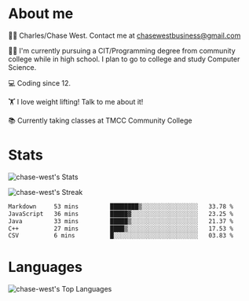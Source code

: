 # About me
🙋‍♂️ Charles/Chase West. Contact me at chasewestbusiness@gmail.com

👨‍🎓 I'm currently pursuing a CIT/Programming degree from community college
while in high school. I plan to go to college and study Computer Science. 

💻 Coding since 12.

🏋️ I love weight lifting! Talk to me about it! 

📚 Currently taking classes at TMCC Community College 

# Stats 

![chase-west's Stats](https://github-readme-stats.vercel.app/api?username=chase-west&theme=prussian&show_icons=true&hide_border=false&count_private=true)


![chase-west's Streak](https://github-readme-streak-stats.herokuapp.com/?user=chase-west&theme=prussian&hide_border=false)

<!--START_SECTION:waka-->

```txt
Markdown     53 mins         ████████▒░░░░░░░░░░░░░░░░   33.78 %
JavaScript   36 mins         █████▓░░░░░░░░░░░░░░░░░░░   23.25 %
Java         33 mins         █████▒░░░░░░░░░░░░░░░░░░░   21.37 %
C++          27 mins         ████▒░░░░░░░░░░░░░░░░░░░░   17.53 %
CSV          6 mins          █░░░░░░░░░░░░░░░░░░░░░░░░   03.83 %
```

<!--END_SECTION:waka-->


# Languages 
![chase-west's Top Languages](https://github-readme-stats.vercel.app/api/top-langs/?username=chase-west&theme=prussian&show_icons=true&hide_border=false&layout=compact)


